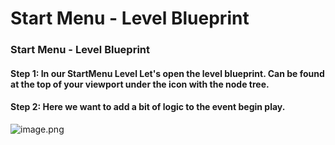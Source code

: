 # Start Menu - Level Blueprint

<h3><strong>Start Menu - Level Blueprint</strong></h3>
<h4><strong>Step 1:</strong> In our StartMenu Level Let's open the level blueprint. Can be found at the top of your viewport under the icon with the node tree.</h4>
<h4><strong>Step 2:</strong>&nbsp;Here we want to add a bit of logic to the event begin play.</h4>
<p><img src="https://vertexschool.instructure.com/courses/289/files/18508/preview?verifier=ywjKhChC8GL9JwSoFrCMqW8O3yDzOHS6xmvCyYp8" alt="image.png" data-api-endpoint="https://vertexschool.instructure.com/api/v1/courses/289/files/18508" data-api-returntype="File"></p>
<p>&nbsp;</p>